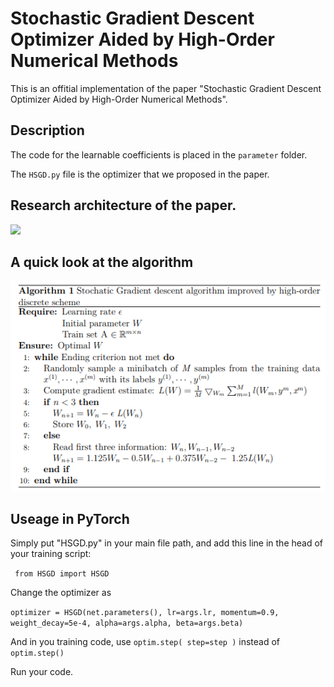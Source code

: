 # Stochastic Gradient Descent Optimizer Aided by High-Order Numerical Methods
This is an offitial implementation of the paper "Stochastic Gradient Descent Optimizer Aided by High-Order Numerical Methods". 

## Description
The code for the learnable coefficients is placed in the `parameter` folder.

The `HSGD.py` file is the optimizer that we proposed in the paper.

## Research architecture of the paper.
![](./image/HSDG_arch.png)

## A quick look at the algorithm
![HSGD algorithm](./image/HSGD_algo.png)

## Useage in PyTorch
Simply put "HSGD.py" in your main file path, and add this line in the head of your training script:

``` from HSGD import HSGD```

Change the optimizer as

``` optimizer = HSGD(net.parameters(), lr=args.lr, momentum=0.9, weight_decay=5e-4, alpha=args.alpha, beta=args.beta) ```

And in you training code, use `optim.step( step=step )` instead of `optim.step()`

Run your code. 
